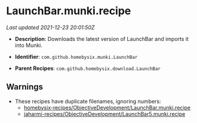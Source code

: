# LaunchBar.munki.recipe

_Last updated 2021-12-23 20:01:50Z_

- **Description**: Downloads the latest version of LaunchBar and imports it into Munki.

- **Identifier**: `com.github.homebysix.munki.LaunchBar`

- **Parent Recipes**: `com.github.homebysix.download.LaunchBar`


## Warnings

- These recipes have duplicate filenames, ignoring numbers:
    - [homebysix-recipes/ObjectiveDevelopment/LaunchBar.munki.recipe](/autopkg-dupe-tracker/homebysix-recipes/ObjectiveDevelopment/LaunchBar.munki.recipe)
    - [jaharmi-recipes/ObjectiveDevelopment/LaunchBar5.munki.recipe](/autopkg-dupe-tracker/jaharmi-recipes/ObjectiveDevelopment/LaunchBar5.munki.recipe)